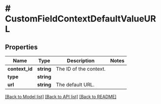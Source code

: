 # # CustomFieldContextDefaultValueURL

## Properties

Name | Type | Description | Notes
------------ | ------------- | ------------- | -------------
**context_id** | **string** | The ID of the context. |
**type** | **string** |  |
**url** | **string** | The default URL. |

[[Back to Model list]](../../README.md#models) [[Back to API list]](../../README.md#endpoints) [[Back to README]](../../README.md)
